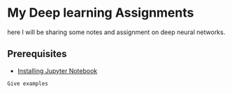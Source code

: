 # My Deep learning Assignments

here I will be sharing some notes and assignment on deep neural networks.

## Prerequisites

* [Installing Jupyter Notebook](https://jupyter.readthedocs.io/en/latest/install.html)

```
Give examples
```




